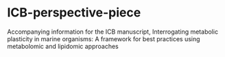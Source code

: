 # ICB-perspective-piece
Accompanying information for the ICB manuscript, Interrogating metabolic plasticity in marine organisms: A framework for best practices using metabolomic and lipidomic approaches
